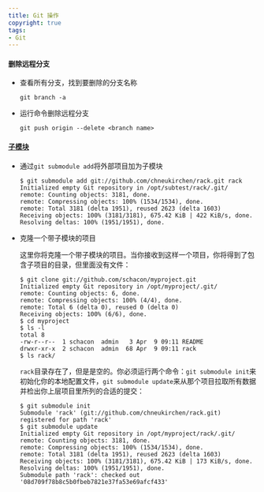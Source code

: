 ```yaml
---
title: Git 操作
copyright: true
tags: 
- Git
---
```



#### 删除远程分支

- 查看所有分支，找到要删除的分支名称

  ```shell
  git branch -a
  ```
<!--more-->
- 运行命令删除远程分支

  ```shell
  git push origin --delete <branch name>
  ```


#### [子模块](https://git-scm.com/book/zh/v1/Git-%E5%B7%A5%E5%85%B7-%E5%AD%90%E6%A8%A1%E5%9D%97)

- 通过`git submodule add`将外部项目加为子模块

  ```shell
  $ git submodule add git://github.com/chneukirchen/rack.git rack
  Initialized empty Git repository in /opt/subtest/rack/.git/
  remote: Counting objects: 3181, done.
  remote: Compressing objects: 100% (1534/1534), done.
  remote: Total 3181 (delta 1951), reused 2623 (delta 1603)
  Receiving objects: 100% (3181/3181), 675.42 KiB | 422 KiB/s, done.
  Resolving deltas: 100% (1951/1951), done.
  ```

- 克隆一个带子模块的项目

  这里你将克隆一个带子模块的项目。当你接收到这样一个项目，你将得到了包含子项目的目录，但里面没有文件：

  ```shell
  $ git clone git://github.com/schacon/myproject.git
  Initialized empty Git repository in /opt/myproject/.git/
  remote: Counting objects: 6, done.
  remote: Compressing objects: 100% (4/4), done.
  remote: Total 6 (delta 0), reused 0 (delta 0)
  Receiving objects: 100% (6/6), done.
  $ cd myproject
  $ ls -l
  total 8
  -rw-r--r--  1 schacon  admin   3 Apr  9 09:11 README
  drwxr-xr-x  2 schacon  admin  68 Apr  9 09:11 rack
  $ ls rack/
  ```

  `rack`目录存在了，但是是空的。你必须运行两个命令：`git submodule init`来初始化你的本地配置文件，`git submodule update`来从那个项目拉取所有数据并检出你上层项目里所列的合适的提交：

  ```shell
  $ git submodule init
  Submodule 'rack' (git://github.com/chneukirchen/rack.git) registered for path 'rack'
  $ git submodule update
  Initialized empty Git repository in /opt/myproject/rack/.git/
  remote: Counting objects: 3181, done.
  remote: Compressing objects: 100% (1534/1534), done.
  remote: Total 3181 (delta 1951), reused 2623 (delta 1603)
  Receiving objects: 100% (3181/3181), 675.42 KiB | 173 KiB/s, done.
  Resolving deltas: 100% (1951/1951), done.
  Submodule path 'rack': checked out '08d709f78b8c5b0fbeb7821e37fa53e69afcf433'
  ```

  ​
